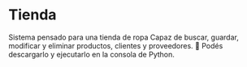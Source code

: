 # Tienda
Sistema pensado para una tienda de ropa
Capaz de buscar, guardar, modificar y eliminar productos, clientes y proveedores.
🐍 Podés descargarlo y ejecutarlo en la consola de Python.
